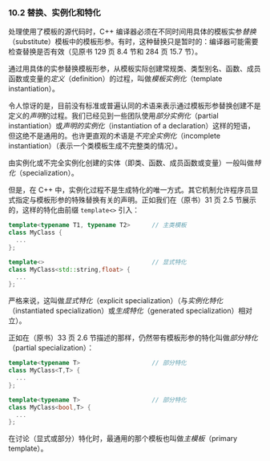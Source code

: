 ### 10.2    替换、实例化和特化

处理使用了模板的源代码时，C++ 编译器必须在不同时间用具体的模板实参*替换*（substitute）模板中的模板形参。有时，这种替换只是暂时的：编译器可能需要检查替换是否有效（见原书 129 页 8.4 节和 284 页 15.7 节）。

通过用具体的实参替换模板形参，从模板实际创建常规类、类型别名、函数、成员函数或变量的*定义*（definition）的过程，叫做*模板实例化*（template instantiation）。

令人惊讶的是，目前没有标准或普遍认同的术语来表示通过模板形参替换创建不是定义的*声明*的过程。我们已经见到一些团队使用*部分实例化*（partial instantiation）或*声明的实例化*（instantiation of a declaration）这样的短语，但这绝不是通用的。也许更直观的术语是*不完全实例化*（incomplete instantiation）（表示一个类模板生成不完整类的情况）。

由实例化或不完全实例化创建的实体（即类、函数、成员函数或变量）一般叫做*特化*（specialization）。

但是，在 C++ 中，实例化过程不是生成特化的唯一方式。其它机制允许程序员显式指定与模板形参的特殊替换有关的声明。正如我们在（原书）31 页 2.5 节展示的，这样的特化由前缀 `template<>` 引入：

```c++
template<typename T1, typename T2>		// 主类模板
class MyClass {
  ...
};

template<>								// 显式特化
class MyClass<std::string,float> {
  ...
};
```

严格来说，这叫做*显式特化*（explicit specialization）（与*实例化特化*（instantiated specialization）或*生成特化*（generated specialization）相对立）。

正如在（原书）33 页 2.6 节描述的那样，仍然带有模板形参的特化叫做*部分特化*（partial specialization）：

```c++
template<typename T>					// 部分特化
class MyClass<T,T> {
  ...
};

template<typename T>					// 部分特化
class MyClass<bool,T> {
  ...
};
```

在讨论（显式或部分）特化时，最通用的那个模板也叫做*主模板*（primary template）。